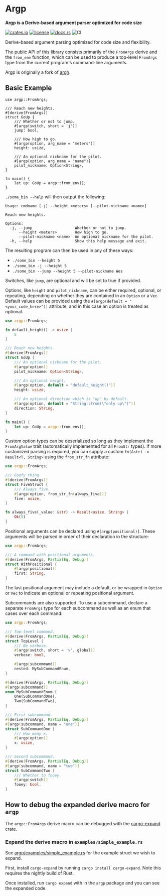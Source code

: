 # Argp
**Argp is a Derive-based argument parser optimized for code size**

[![crates.io](https://img.shields.io/crates/v/argp.svg)](https://crates.io/crates/argp)
[![license](https://img.shields.io/badge/license-BSD3.0-blue.svg)](https://github.com/jirutka/argp/LICENSE)
[![docs.rs](https://docs.rs/argp/badge.svg)](https://docs.rs/crate/argp/)
![CI](https://github.com/jirutka/argp/workflows/CI/badge.svg)

Derive-based argument parsing optimized for code size and flexibility.

The public API of this library consists primarily of the `FromArgs`
derive and the `from_env` function, which can be used to produce
a top-level `FromArgs` type from the current program's command-line
arguments.

Argp is originally a fork of [argh](https://github.com/google/argh/).

## Basic Example

```rust,no_run
use argp::FromArgs;

/// Reach new heights.
#[derive(FromArgs)]
struct GoUp {
    /// Whether or not to jump.
    #[argp(switch, short = 'j')]
    jump: bool,

    /// How high to go.
    #[argp(option, arg_name = "meters")]
    height: usize,

    /// An optional nickname for the pilot.
    #[argp(option, arg_name = "name")]
    pilot_nickname: Option<String>,
}

fn main() {
    let up: GoUp = argp::from_env();
}
```

`./some_bin --help` will then output the following:

```
Usage: cmdname [-j] --height <meters> [--pilot-nickname <name>]

Reach new heights.

Options:
  -j, --jump                   Whether or not to jump.
      --height <meters>        How high to go.
      --pilot-nickname <name>  An optional nickname for the pilot.
  -h, --help                   Show this help message and exit.
```

The resulting program can then be used in any of these ways:
- `./some_bin --height 5`
- `./some_bin -j --height 5`
- `./some_bin --jump --height 5 --pilot-nickname Wes`

Switches, like `jump`, are optional and will be set to true if provided.

Options, like `height` and `pilot_nickname`, can be either required,
optional, or repeating, depending on whether they are contained in an
`Option` or a `Vec`. Default values can be provided using the
`#[argp(default = "<your_code_here>")]` attribute, and in this case an
option is treated as optional.

```rust
use argp::FromArgs;

fn default_height() -> usize {
    5
}

/// Reach new heights.
#[derive(FromArgs)]
struct GoUp {
    /// An optional nickname for the pilot.
    #[argp(option)]
    pilot_nickname: Option<String>,

    /// An optional height.
    #[argp(option, default = "default_height()")]
    height: usize,

    /// An optional direction which is "up" by default.
    #[argp(option, default = "String::from(\"only up\")")]
    direction: String,
}

fn main() {
    let up: GoUp = argp::from_env();
}
```

Custom option types can be deserialized so long as they implement the
`FromArgValue` trait (automatically implemented for all `FromStr` types).
If more customized parsing is required, you can supply a custom
`fn(&str) -> Result<T, String>` using the `from_str_fn` attribute:

```rust
use argp::FromArgs;

/// Goofy thing.
#[derive(FromArgs)]
struct FiveStruct {
    /// Always five.
    #[argp(option, from_str_fn(always_five))]
    five: usize,
}

fn always_five(_value: &str) -> Result<usize, String> {
    Ok(5)
}
```

Positional arguments can be declared using `#[argp(positional)]`.
These arguments will be parsed in order of their declaration in
the structure:

```rust
use argp::FromArgs;

/// A command with positional arguments.
#[derive(FromArgs, PartialEq, Debug)]
struct WithPositional {
    #[argp(positional)]
    first: String,
}
```

The last positional argument may include a default, or be wrapped in
`Option` or `Vec` to indicate an optional or repeating positional argument.

Subcommands are also supported. To use a subcommand, declare a separate
`FromArgs` type for each subcommand as well as an enum that cases
over each command:

```rust
use argp::FromArgs;

/// Top-level command.
#[derive(FromArgs, PartialEq, Debug)]
struct TopLevel {
    /// Be verbose.
    #[argp(switch, short = 'v', global)]
    verbose: bool,

    #[argp(subcommand)]
    nested: MySubCommandEnum,
}

#[derive(FromArgs, PartialEq, Debug)]
#[argp(subcommand)]
enum MySubCommandEnum {
    One(SubCommandOne),
    Two(SubCommandTwo),
}

/// First subcommand.
#[derive(FromArgs, PartialEq, Debug)]
#[argp(subcommand, name = "one")]
struct SubCommandOne {
    /// How many x.
    #[argp(option)]
    x: usize,
}

/// Second subcommand.
#[derive(FromArgs, PartialEq, Debug)]
#[argp(subcommand, name = "two")]
struct SubCommandTwo {
    /// Whether to fooey.
    #[argp(switch)]
    fooey: bool,
}
```

## How to debug the expanded derive macro for `argp`

The `argp::FromArgs` derive macro can be debugged with the [cargo-expand](https://crates.io/crates/cargo-expand) crate.

### Expand the derive macro in `examples/simple_example.rs`

See [argp/examples/simple_example.rs](./argp/examples/simple_example.rs) for the example struct we wish to expand.

First, install `cargo-expand` by running `cargo install cargo-expand`. Note this requires the nightly build of Rust.

Once installed, run `cargo expand` with in the `argp` package and you can see the expanded code.
